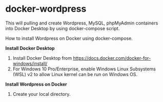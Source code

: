 # docker-wordpress

This will pulling and create Wordpress, MySQL, phpMyAdmin containers into Docker Desktop by using docker-compose script.

How to install Wordpress on Docker using docker-compose.

**Install Docker Desktop**
1. Install Docker Desktop from https://docs.docker.com/docker-for-windows/install/
2. For Windows 10 Pro/Enterprise, enable Windows Linux Subsystems (WSL) v2 to allow Linux kernel can be run on Windows OS.


**Install Wordpress on Docker**
1. Create your local directory.
